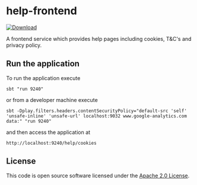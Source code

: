 help-frontend
=============

[ ![Download](https://api.bintray.com/packages/hmrc/releases/help-frontend/images/download.svg) ](https://bintray.com/hmrc/releases/help-frontend/_latestVersion)

A frontend service which provides help pages including cookies, T&amp;C's and privacy policy.

## Run the application

To run the application execute

```
sbt "run 9240"
```
or from a developer machine execute
```
sbt -Dplay.filters.headers.contentSecurityPolicy="default-src 'self' 'unsafe-inline' 'unsafe-url' localhost:9032 www.google-analytics.com data:" "run 9240"
```

and then access the application at

```
http://localhost:9240/help/cookies
```

## License ##

This code is open source software licensed under the [Apache 2.0 License]("http://www.apache.org/licenses/LICENSE-2.0.html").

